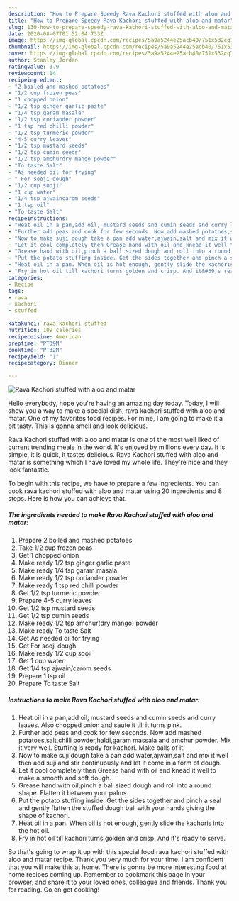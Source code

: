 ```yaml
---
description: "How to Prepare Speedy Rava Kachori stuffed with aloo and matar"
title: "How to Prepare Speedy Rava Kachori stuffed with aloo and matar"
slug: 130-how-to-prepare-speedy-rava-kachori-stuffed-with-aloo-and-matar
date: 2020-08-07T01:52:04.733Z
image: https://img-global.cpcdn.com/recipes/5a9a5244e25acb40/751x532cq70/rava-kachori-stuffed-with-aloo-and-matar-recipe-main-photo.jpg
thumbnail: https://img-global.cpcdn.com/recipes/5a9a5244e25acb40/751x532cq70/rava-kachori-stuffed-with-aloo-and-matar-recipe-main-photo.jpg
cover: https://img-global.cpcdn.com/recipes/5a9a5244e25acb40/751x532cq70/rava-kachori-stuffed-with-aloo-and-matar-recipe-main-photo.jpg
author: Stanley Jordan
ratingvalue: 3.9
reviewcount: 14
recipeingredient:
- "2 boiled and mashed potatoes"
- "1/2 cup frozen peas"
- "1 chopped onion"
- "1/2 tsp ginger garlic paste"
- "1/4 tsp garam masala"
- "1/2 tsp coriander powder"
- "1 tsp red chilli powder"
- "1/2 tsp turmeric powder"
- "4-5 curry leaves"
- "1/2 tsp mustard seeds"
- "1/2 tsp cumin seeds"
- "1/2 tsp amchurdry mango powder"
- "To taste Salt"
- "As needed oil for frying"
- " For sooji dough"
- "1/2 cup sooji"
- "1 cup water"
- "1/4 tsp ajwaincarom seeds"
- "1 tsp oil"
- "To taste Salt"
recipeinstructions:
- "Heat oil in a pan,add oil, mustard seeds and cumin seeds and curry leaves. Also chopped onion and saute it till it turns pink."
- "Further add peas and cook for few seconds. Now add mashed potatoes,salt,chilli powder,haldi,garam massala and amchur powder. Mix it very well. Stuffing is ready for kachori. Make balls of it."
- "Now to make suji dough take a pan add water,ajwain,salt and mix it well then add suji and stir continuously and let it come in a form of dough."
- "Let it cool completely then Grease hand with oil and knead it well to make a smooth and soft dough."
- "Grease hand with oil,pinch a ball sized dough and roll into a round shape. Flatten it between your palms."
- "Put the potato stuffing inside. Get the sides together and pinch a seal and gently flatten the stuffed dough ball with your hands giving the shape of kachori."
- "Heat oil in a pan. When oil is hot enough, gently slide the kachoris into the hot oil."
- "Fry in hot oil till kachori turns golden and crisp. And it&#39;s ready to serve."
categories:
- Recipe
tags:
- rava
- kachori
- stuffed

katakunci: rava kachori stuffed 
nutrition: 109 calories
recipecuisine: American
preptime: "PT39M"
cooktime: "PT32M"
recipeyield: "1"
recipecategory: Dinner

---
```



![Rava Kachori stuffed with aloo and matar](https://img-global.cpcdn.com/recipes/5a9a5244e25acb40/751x532cq70/rava-kachori-stuffed-with-aloo-and-matar-recipe-main-photo.jpg)

Hello everybody, hope you're having an amazing day today. Today, I will show you a way to make a special dish, rava kachori stuffed with aloo and matar. One of my favorites food recipes. For mine, I am going to make it a bit tasty. This is gonna smell and look delicious.



Rava Kachori stuffed with aloo and matar is one of the most well liked of current trending meals in the world. It's enjoyed by millions every day. It is simple, it is quick, it tastes delicious. Rava Kachori stuffed with aloo and matar is something which I have loved my whole life. They're nice and they look fantastic.


To begin with this recipe, we have to prepare a few ingredients. You can cook rava kachori stuffed with aloo and matar using 20 ingredients and 8 steps. Here is how you can achieve that.

<!--inarticleads1-->

##### The ingredients needed to make Rava Kachori stuffed with aloo and matar:

1. Prepare 2 boiled and mashed potatoes
1. Take 1/2 cup frozen peas
1. Get 1 chopped onion
1. Make ready 1/2 tsp ginger garlic paste
1. Make ready 1/4 tsp garam masala
1. Make ready 1/2 tsp coriander powder
1. Make ready 1 tsp red chilli powder
1. Get 1/2 tsp turmeric powder
1. Prepare 4-5 curry leaves
1. Get 1/2 tsp mustard seeds
1. Get 1/2 tsp cumin seeds
1. Make ready 1/2 tsp amchur(dry mango) powder
1. Make ready To taste Salt
1. Get As needed oil for frying
1. Get  For sooji dough
1. Make ready 1/2 cup sooji
1. Get 1 cup water
1. Get 1/4 tsp ajwain/carom seeds
1. Prepare 1 tsp oil
1. Prepare To taste Salt




<!--inarticleads2-->

##### Instructions to make Rava Kachori stuffed with aloo and matar:

1. Heat oil in a pan,add oil, mustard seeds and cumin seeds and curry leaves. Also chopped onion and saute it till it turns pink.
1. Further add peas and cook for few seconds. Now add mashed potatoes,salt,chilli powder,haldi,garam massala and amchur powder. Mix it very well. Stuffing is ready for kachori. Make balls of it.
1. Now to make suji dough take a pan add water,ajwain,salt and mix it well then add suji and stir continuously and let it come in a form of dough.
1. Let it cool completely then Grease hand with oil and knead it well to make a smooth and soft dough.
1. Grease hand with oil,pinch a ball sized dough and roll into a round shape. Flatten it between your palms.
1. Put the potato stuffing inside. Get the sides together and pinch a seal and gently flatten the stuffed dough ball with your hands giving the shape of kachori.
1. Heat oil in a pan. When oil is hot enough, gently slide the kachoris into the hot oil.
1. Fry in hot oil till kachori turns golden and crisp. And it&#39;s ready to serve.




So that's going to wrap it up with this special food rava kachori stuffed with aloo and matar recipe. Thank you very much for your time. I am confident that you will make this at home. There is gonna be more interesting food at home recipes coming up. Remember to bookmark this page in your browser, and share it to your loved ones, colleague and friends. Thank you for reading. Go on get cooking!
